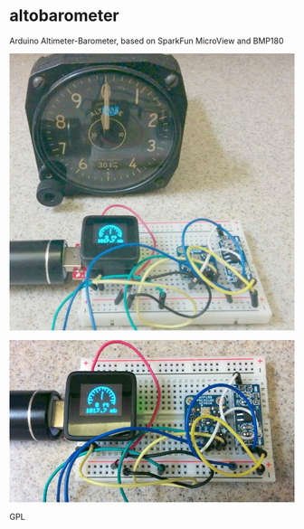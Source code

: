 # altobarometer
Arduino Altimeter-Barometer, based on SparkFun MicroView and BMP180


![Analog and Digital](docs/altimeter-barometer.jpg)

![Closeup](docs/closeup.jpg)

GPL
